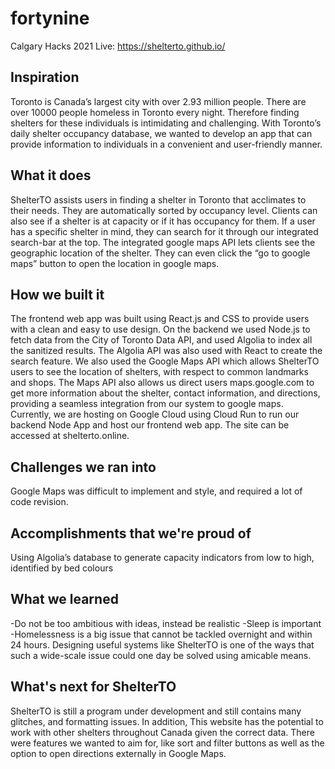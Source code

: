 # fortynine
Calgary Hacks 2021
Live: https://shelterto.github.io/
## Inspiration
Toronto is Canada’s largest city with over 2.93 million people. There are over 10000 people homeless in Toronto every night. Therefore finding shelters for these individuals is intimidating and challenging. With Toronto’s daily shelter occupancy database, we wanted to develop an app that can provide information to individuals in a convenient and user-friendly manner. 
## What it does
ShelterTO assists users in finding a shelter in Toronto that acclimates to their needs. They are automatically sorted by occupancy level. Clients can also see if a shelter is at capacity or if it has occupancy for them. If a user has a specific shelter in mind, they can search for it through our integrated search-bar at the top. The integrated google maps API lets clients see the geographic location of the shelter. They can even click the “go to google maps” button to open the location in google maps.
## How we built it
The frontend web app was built using React.js and CSS to provide users with a clean and easy to use design. On the backend we used Node.js to fetch data from the City of Toronto Data API, and used Algolia to index all the sanitized results. The Algolia API was also used with React to create the search feature. We also used the Google Maps API which allows ShelterTO users to see the location of shelters, with respect to common landmarks and shops. The Maps API also allows us direct users maps.google.com to get more information about the shelter, contact information, and directions, providing a seamless integration from our system to google maps. Currently, we are hosting on Google Cloud using Cloud Run to run our backend Node App and host our frontend web app. The site can be accessed at shelterto.online. 
## Challenges we ran into
Google Maps was difficult to implement and style, and required a lot of code revision.
## Accomplishments that we're proud of
Using Algolia’s database to generate capacity indicators from low to high, identified by bed colours
## What we learned
-Do not be too ambitious with ideas, instead be realistic
-Sleep is important 
-Homelessness is a big issue that cannot be tackled overnight and within 24 hours. Designing useful systems like ShelterTO is one of the ways that such a wide-scale issue could one day be solved using amicable means.  
## What's next for ShelterTO
ShelterTO is still a program under development and still contains many glitches, and formatting issues. In addition, This website has the potential to work with other shelters throughout Canada given the correct data. There were features we wanted to aim for, like sort and filter buttons as well as the option to open directions externally in Google Maps.
